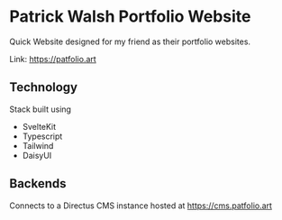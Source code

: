 # Patrick Walsh Portfolio Website

Quick Website designed for my friend as their portfolio websites.

Link: https://patfolio.art

## Technology
Stack built using

- SvelteKit
- Typescript
- Tailwind
- DaisyUI

## Backends
Connects to a Directus CMS instance hosted at https://cms.patfolio.art 